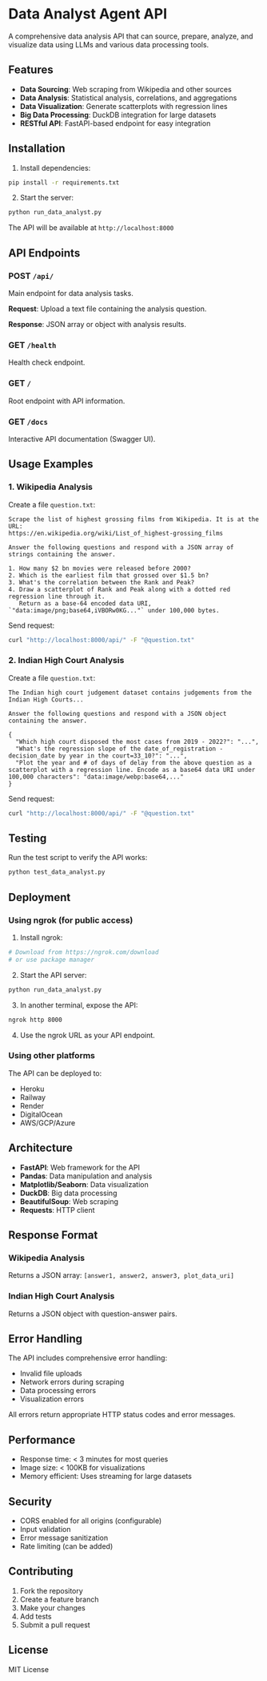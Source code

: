 # Data Analyst Agent API

A comprehensive data analysis API that can source, prepare, analyze, and visualize data using LLMs and various data processing tools.

## Features

- **Data Sourcing**: Web scraping from Wikipedia and other sources
- **Data Analysis**: Statistical analysis, correlations, and aggregations
- **Data Visualization**: Generate scatterplots with regression lines
- **Big Data Processing**: DuckDB integration for large datasets
- **RESTful API**: FastAPI-based endpoint for easy integration

## Installation

1. Install dependencies:
```bash
pip install -r requirements.txt
```

2. Start the server:
```bash
python run_data_analyst.py
```

The API will be available at `http://localhost:8000`

## API Endpoints

### POST `/api/`
Main endpoint for data analysis tasks.

**Request**: Upload a text file containing the analysis question.

**Response**: JSON array or object with analysis results.

### GET `/health`
Health check endpoint.

### GET `/`
Root endpoint with API information.

### GET `/docs`
Interactive API documentation (Swagger UI).

## Usage Examples

### 1. Wikipedia Analysis

Create a file `question.txt`:
```
Scrape the list of highest grossing films from Wikipedia. It is at the URL:
https://en.wikipedia.org/wiki/List_of_highest-grossing_films

Answer the following questions and respond with a JSON array of strings containing the answer.

1. How many $2 bn movies were released before 2000?
2. Which is the earliest film that grossed over $1.5 bn?
3. What's the correlation between the Rank and Peak?
4. Draw a scatterplot of Rank and Peak along with a dotted red regression line through it.
   Return as a base-64 encoded data URI, `"data:image/png;base64,iVBORw0KG..."` under 100,000 bytes.
```

Send request:
```bash
curl "http://localhost:8000/api/" -F "@question.txt"
```

### 2. Indian High Court Analysis

Create a file `question.txt`:
```
The Indian high court judgement dataset contains judgements from the Indian High Courts...

Answer the following questions and respond with a JSON object containing the answer.

{
  "Which high court disposed the most cases from 2019 - 2022?": "...",
  "What's the regression slope of the date_of_registration - decision_date by year in the court=33_10?": "...",
  "Plot the year and # of days of delay from the above question as a scatterplot with a regression line. Encode as a base64 data URI under 100,000 characters": "data:image/webp:base64,..."
}
```

Send request:
```bash
curl "http://localhost:8000/api/" -F "@question.txt"
```

## Testing

Run the test script to verify the API works:
```bash
python test_data_analyst.py
```

## Deployment

### Using ngrok (for public access)

1. Install ngrok:
```bash
# Download from https://ngrok.com/download
# or use package manager
```

2. Start the API server:
```bash
python run_data_analyst.py
```

3. In another terminal, expose the API:
```bash
ngrok http 8000
```

4. Use the ngrok URL as your API endpoint.

### Using other platforms

The API can be deployed to:
- Heroku
- Railway
- Render
- DigitalOcean
- AWS/GCP/Azure

## Architecture

- **FastAPI**: Web framework for the API
- **Pandas**: Data manipulation and analysis
- **Matplotlib/Seaborn**: Data visualization
- **DuckDB**: Big data processing
- **BeautifulSoup**: Web scraping
- **Requests**: HTTP client

## Response Format

### Wikipedia Analysis
Returns a JSON array: `[answer1, answer2, answer3, plot_data_uri]`

### Indian High Court Analysis
Returns a JSON object with question-answer pairs.

## Error Handling

The API includes comprehensive error handling:
- Invalid file uploads
- Network errors during scraping
- Data processing errors
- Visualization errors

All errors return appropriate HTTP status codes and error messages.

## Performance

- Response time: < 3 minutes for most queries
- Image size: < 100KB for visualizations
- Memory efficient: Uses streaming for large datasets

## Security

- CORS enabled for all origins (configurable)
- Input validation
- Error message sanitization
- Rate limiting (can be added)

## Contributing

1. Fork the repository
2. Create a feature branch
3. Make your changes
4. Add tests
5. Submit a pull request

## License

MIT License 
